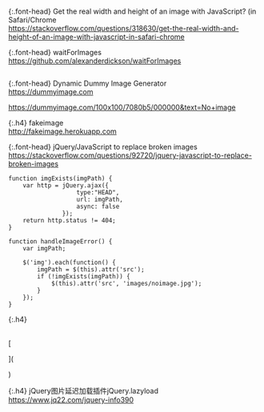 ```note
```

{:.font-head}
Get the real width and height of an image with JavaScript? (in Safari/Chrome
<br>[
https://stackoverflow.com/questions/318630/get-the-real-width-and-height-of-an-image-with-javascript-in-safari-chrome
](
https://stackoverflow.com/questions/318630/get-the-real-width-and-height-of-an-image-with-javascript-in-safari-chrome
)

{:.font-head}
waitForImages
<br>[
https://github.com/alexanderdickson/waitForImages
](
https://github.com/alexanderdickson/waitForImages
)

```note
```

{:.font-head}
Dynamic Dummy Image Generator
<br>[
https://dummyimage.com
](
https://dummyimage.com
)

https://dummyimage.com/100x100/7080b5/000000&text=No+image

{:.h4}
fakeimage
<br>[
http://fakeimage.herokuapp.com
](
http://fakeimage.herokuapp.com
)

{:.font-head}
jQuery/JavaScript to replace broken images
<br>[
https://stackoverflow.com/questions/92720/jquery-javascript-to-replace-broken-images
](
https://stackoverflow.com/questions/92720/jquery-javascript-to-replace-broken-images
)
```tip
function imgExists(imgPath) {
    var http = jQuery.ajax({
                   type:"HEAD",
                   url: imgPath,
                   async: false
               });
    return http.status != 404;
}

function handleImageError() {
    var imgPath;

    $('img').each(function() {
        imgPath = $(this).attr('src');
        if (!imgExists(imgPath)) {
            $(this).attr('src', 'images/noimage.jpg');
        }
    });
}
```

{:.h4}

<br>[

](

)

{:.h4}
jQuery图片延迟加载插件jQuery.lazyload
<br>[
https://www.jq22.com/jquery-info390
](
https://www.jq22.com/jquery-info390
)
